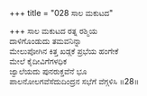 +++
title = "028 ಸಾಲ ಮಕುಟದ"

+++
ಸಾಲ ಮಕುಟದ ರತ್ನ ರಶ್ಮಿಯ   
ದಾಳಿಗೊಂಡುದು ತಮವನಿನ್ನಾ   
ಮೇಲುಪೋಗಿನ ಕಿತ್ತ ಖಡ್ಗಕೆ ಪ್ರಭೆಯ ಹಂಗೇಕೆ   
ಮೇಲೆ ಕೈದೀವಿಗೆಗಳಧಿಕ   
ಜ್ವಾಲೆಯದು ಪುನರುಕ್ತವೆನೆ ಭೂ   
ಪಾಲನೋಲಗವೆಸೆದುದಿಂದ್ರನ ಸಭೆಗೆ ವೆಗ್ಗಳಿಸಿ   ॥28॥